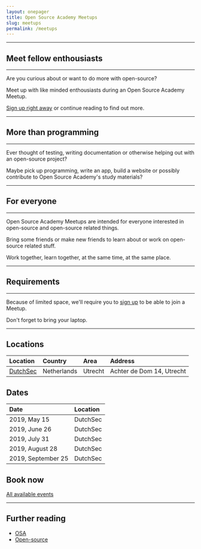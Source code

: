 ```yaml
---
layout: onepager
title: Open Source Academy Meetups
slug: meetups
permalink: /meetups
---
```


---
## Meet fellow enthousiasts

---
Are you curious about or want to do more with open-source? 

Meet up with like minded enthousiasts during an Open Source Academy Meetup.

[Sign up right away](http://osa.fikket.nl/) or continue reading to find out more.

---
## More than programming

---
Ever thought of testing, writing documentation or otherwise helping out with an open-source project?

Maybe pick up programming, write an app, build a website or possibly contribute to Open Source Academy's study materials?

---
## For everyone

---
Open Source Academy Meetups are intended for everyone interested in open-source and open-source related things.

Bring some friends or make new friends to learn about or work on open-source related stuff.

Work together, learn together, at the same time, at the same place. 

---
## Requirements

---
Because of limited space, we'll require you to [sign up](http://osa.fikket.nl/) to be able to join a Meetup. 

Don't forget to bring your laptop.

---
## Locations

| Location                         | Country     | Area    | Address                   |
| :---                             | :---        | :---    | :---                      |
| [DutchSec](https://dutchsec.com) | Netherlands | Utrecht | Achter de Dom 14, Utrecht |

## Dates

| Date               | Location |
| :---               | :---     |
| 2019, May 15       | DutchSec |
| 2019, June 26      | DutchSec |
| 2019, July 31      | DutchSec |
| 2019, August 28    | DutchSec |
| 2019, September 25 | DutchSec |

## Book now
[All available events](http://osa.fikket.nl/)

---
## Further reading
- [OSA](/about/) 
- [Open-source](/about/open-source)

